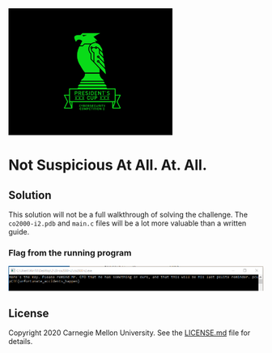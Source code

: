 <img src="../../../logo.png" height="250px">

# Not Suspicious At All. At. All.

## Solution

This solution will not be a full walkthrough of solving the challenge. The `co2000-i2.pdb` and `main.c`
files will be a lot more valuable than a written guide.

### Flag from the running program

<img src="flag.png">

## License
Copyright 2020 Carnegie Mellon University. See the [LICENSE.md](../../../LICENSE.md) file for details.